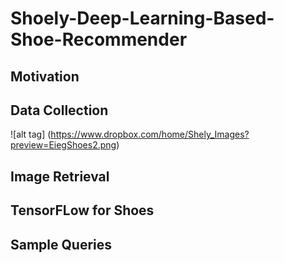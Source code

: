 # Shoely-Deep-Learning-Based-Shoe-Recommender
## Motivation

## Data Collection
![alt tag] (https://www.dropbox.com/home/Shely_Images?preview=EiegShoes2.png)
## Image Retrieval
## TensorFLow for Shoes
## Sample Queries
